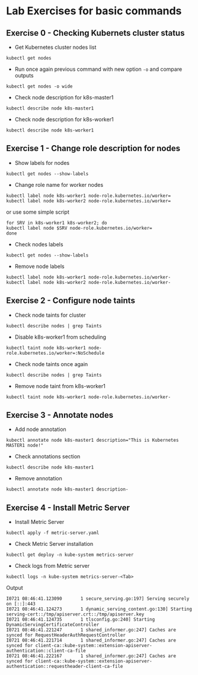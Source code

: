 # Lab Exercises for basic commands

## Exercise 0 - Checking Kubernets cluster status

* Get Kubernetes cluster nodes list

```shell
kubectl get nodes
```

* Run once again previous command with new option `-o` and compare outputs

```shell
kubectl get nodes -o wide
```

* Check node description for k8s-master1

```shell
kubectl describe node k8s-master1
```

* Check node description for k8s-worker1

```shell
kubectl describe node k8s-worker1
```


## Exercise 1 - Change role description for nodes

* Show labels for nodes

```shell
kubectl get nodes --show-labels
```

* Change role name for worker nodes

```shell
kubectl label node k8s-worker1 node-role.kubernetes.io/worker=
kubectl label node k8s-worker2 node-role.kubernetes.io/worker=
```

or use some simple script

```shell
for SRV in k8s-worker1 k8s-worker2; do
kubectl label node $SRV node-role.kubernetes.io/worker=
done
```

* Check nodes labels

```shell
kubectl get nodes --show-labels
```

* Remove node labels

```shell
kubectl label node k8s-worker1 node-role.kubernetes.io/worker-
kubectl label node k8s-worker2 node-role.kubernetes.io/worker-
```


## Exercise 2 - Configure node taints

* Check node taints for cluster

```shell
kubectl describe nodes | grep Taints
```

* Disable k8s-worker1 from scheduling

```shell
kubectl taint node k8s-worker1 node-role.kubernetes.io/worker=:NoSchedule
```

* Check node taints once again
 
```shell
kubectl describe nodes | grep Taints
```

* Remove node taint from k8s-worker1

```shell
kubectl taint node k8s-worker1 node-role.kubernetes.io/worker-
```


## Exercise 3 - Annotate nodes 

* Add node annotation 

```shell
kubectl annotate node k8s-master1 description="This is Kubernetes MASTER1 node!"
``` 

* Check annotations section

```shell
kubectl describe node k8s-master1
```

* Remove annotation

```shell
kubectl annotate node k8s-master1 description-
```

## Exercise 4 - Install Metric Server

* Install Metric Server

```shell
kubectl apply -f metric-server.yaml
```

* Check Metric Server installation

```shell
kubectl get deploy -n kube-system metrics-server
```

* Check logs from Metric server

```shell
kubectl logs -n kube-system metrics-server-<Tab>
```

Output

```
I0721 08:46:41.123090       1 secure_serving.go:197] Serving securely on [::]:443
I0721 08:46:41.124273       1 dynamic_serving_content.go:130] Starting serving-cert::/tmp/apiserver.crt::/tmp/apiserver.key
I0721 08:46:41.124735       1 tlsconfig.go:240] Starting DynamicServingCertificateController
I0721 08:46:41.221247       1 shared_informer.go:247] Caches are synced for RequestHeaderAuthRequestController 
I0721 08:46:41.221714       1 shared_informer.go:247] Caches are synced for client-ca::kube-system::extension-apiserver-authentication::client-ca-file 
I0721 08:46:41.222167       1 shared_informer.go:247] Caches are synced for client-ca::kube-system::extension-apiserver-authentication::requestheader-client-ca-file
```
